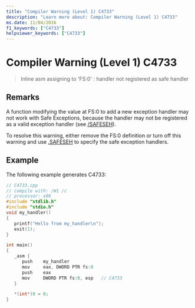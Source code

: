```yaml
---
title: "Compiler Warning (Level 1) C4733"
description: "Learn more about: Compiler Warning (Level 1) C4733"
ms.date: 11/04/2016
f1_keywords: ["C4733"]
helpviewer_keywords: ["C4733"]
---
```

# Compiler Warning (Level 1) C4733

> Inline asm assigning to 'FS:0' : handler not registered as safe handler

## Remarks

A function modifying the value at FS:0 to add a new exception handler may not work with Safe Exceptions, because the handler may not be registered as a valid exception handler (see [/SAFESEH](../../build/reference/safeseh-image-has-safe-exception-handlers.md)).

To resolve this warning, either remove the FS:0 definition or turn off this warning and use [.SAFESEH](../../assembler/masm/dot-safeseh.md) to specify the safe exception handlers.

## Example

The following example generates C4733:

```cpp
// C4733.cpp
// compile with: /W1 /c
// processor: x86
#include "stdlib.h"
#include "stdio.h"
void my_handler()
{
   printf("Hello from my_handler\n");
   exit(1);
}

int main()
{
   _asm {
      push    my_handler
      mov     eax, DWORD PTR fs:0
      push    eax
      mov     DWORD PTR fs:0, esp   // C4733
   }

   *(int*)0 = 0;
}
```
